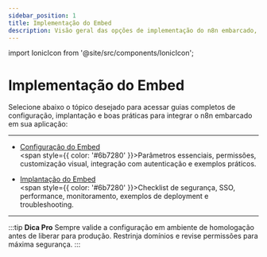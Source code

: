 ```yaml
---
sidebar_position: 1
title: Implementação do Embed
description: Visão geral das opções de implementação do n8n embarcado, incluindo configuração e implantação segura.
---
```


import IonicIcon from '@site/src/components/IonicIcon';

# <IonicIcon name="rocket-outline" size={32} color="#ea4b71" /> Implementação do Embed

Selecione abaixo o tópico desejado para acessar guias completos de configuração, implantação e boas práticas para integrar o n8n embarcado em sua aplicação:

---

- [<IonicIcon name="settings-outline" size={20} color="#10b981" /> Configuração do Embed](./configuracao)
  <br/><span style={{ color: '#6b7280' }}>Parâmetros essenciais, permissões, customização visual, integração com autenticação e exemplos práticos.</span>

- [<IonicIcon name="cloud-upload-outline" size={20} color="#10b981" /> Implantação do Embed](./implantacao)
  <br/><span style={{ color: '#6b7280' }}>Checklist de segurança, SSO, performance, monitoramento, exemplos de deployment e troubleshooting.</span>

---

:::tip **Dica Pro**
Sempre valide a configuração em ambiente de homologação antes de liberar para produção. Restrinja domínios e revise permissões para máxima segurança.
::: 
